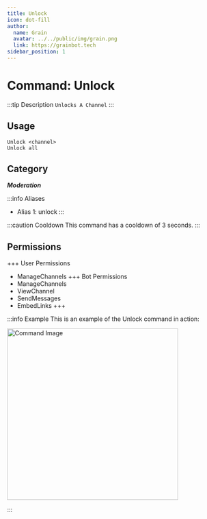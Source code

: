 ```yaml
---
title: Unlock
icon: dot-fill
author:
  name: Grain
  avatar: ../../public/img/grain.png
  link: https://grainbot.tech
sidebar_position: 1
---
```



# Command: Unlock

:::tip Description
`Unlocks A Channel`
:::

## Usage

```
Unlock <channel>
Unlock all
```

## Category

_**Moderation**_

:::info Aliases
- Alias 1: unlock
:::

:::caution Cooldown
This command has a cooldown of 3 seconds.
:::

## Permissions

+++ User Permissions
- ManageChannels
+++ Bot Permissions
- ManageChannels
- ViewChannel
- SendMessages
- EmbedLinks
+++

:::info Example
This is an example of the Unlock command in action:

<img src="https://media.discordapp.net/attachments/1058055387452014614/1192004920153489469/image.png?ex=65a78017&is=65950b17&hm=06faa6902504082041f3bb1729c920d7931cdb4e5817e1d9fcd981499c338257&=&format=webp&quality=lossless&width=477&height=207" alt="Command Image" width="400"/>

:::
